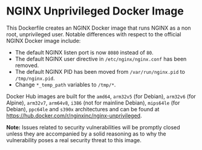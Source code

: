 # NGINX Unprivileged Docker Image

This Dockerfile creates an NGINX Docker image that runs NGINX as a non root, unprivileged user. Notable differences with respect to the official NGINX Docker image include:

* The default NGINX listen port is now `8080` instead of `80`.
* The default NGINX user directive in `/etc/nginx/nginx.conf` has been removed.
* The default NGINX PID has been moved from `/var/run/nginx.pid` to `/tmp/nginx.pid`.
* Change `*_temp_path` variables to `/tmp/*`.

Docker Hub images are built for the `amd64`, `arm32v5` (for Debian), `arm32v6` (for Alpine), `arm32v7`, `arm64v8`, `i386` (not for mainline Debian), `mips64le` (for Debian), `ppc64le` and `s390x` architectures and can be found at <https://hub.docker.com/r/nginxinc/nginx-unprivileged>.

**Note:** Issues related to security vulnerabilities will be promptly closed unless they are accompanied by a solid reasoning as to why the vulnerability poses a real security threat to this image.
